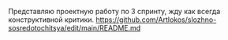 Представляю проектную работу по 3 спринту, жду как всегда конструктивной критики.
https://github.com/Artlokos/slozhno-sosredotochitsya/edit/main/README.md

